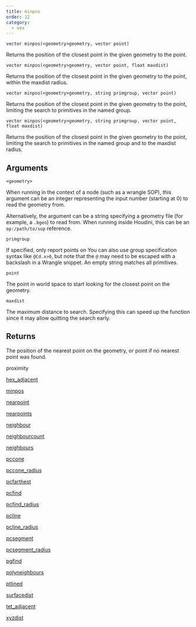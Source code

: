 ```yaml
---
title: minpos
order: 12
category:
  - vex
---
```


`vector minpos(<geometry>geometry, vector point)`

Returns the position of the closest point in the given geometry to the point.

`vector minpos(<geometry>geometry, vector point, float maxdist)`

Returns the position of the closest point in the given geometry to the point,
within the maxdist radius.

`vector minpos(<geometry>geometry, string primgroup, vector point)`

Returns the position of the closest point in the given geometry to the point,
limiting the search to primitives in the named group.

`vector minpos(<geometry>geometry, string primgroup, vector point, float maxdist)`

Returns the position of the closest point in the given geometry to the point,
limiting the search to primitives in the named group and to the maxdist radius.

## Arguments

`<geometry>`

When running in the context of a node (such as a wrangle SOP), this argument can be an integer representing the input number (starting at 0) to read the geometry from.

Alternatively, the argument can be a string specifying a geometry file (for example, a `.bgeo`) to read from. When running inside Houdini, this can be an `op:/path/to/sop` reference.

`primgroup`

If specified, only report points on
You can also use group specification syntax like `@Cd.x>0`,
but note that the `@` may need to be escaped with a backslash in a Wrangle snippet.
An empty string matches all primitives.

`point`

The point in world space to start looking for the closest point on the geometry.

`maxdist`

The maximum distance to search. Specifying this can speed up the function since it may allow quitting the search early.

## Returns

The position of the nearest point on the geometry, or point if no nearest point was found.


proximity

[hex_adjacent](hex_adjacent.html)

[minpos](minpos.html)

[nearpoint](nearpoint.html)

[nearpoints](nearpoints.html)

[neighbour](neighbour.html)

[neighbourcount](neighbourcount.html)

[neighbours](neighbours.html)

[pccone](pccone.html)

[pccone_radius](pccone_radius.html)

[pcfarthest](pcfarthest.html)

[pcfind](pcfind.html)

[pcfind_radius](pcfind_radius.html)

[pcline](pcline.html)

[pcline_radius](pcline_radius.html)

[pcsegment](pcsegment.html)

[pcsegment_radius](pcsegment_radius.html)

[pgfind](pgfind.html)

[polyneighbours](polyneighbours.html)

[ptlined](ptlined.html)

[surfacedist](surfacedist.html)

[tet_adjacent](tet_adjacent.html)

[xyzdist](xyzdist.html)
